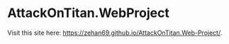 # AttackOnTitan.WebProject

Visit this site here:
https://zehan69.github.io/AttackOnTitan.Web-Project/.
